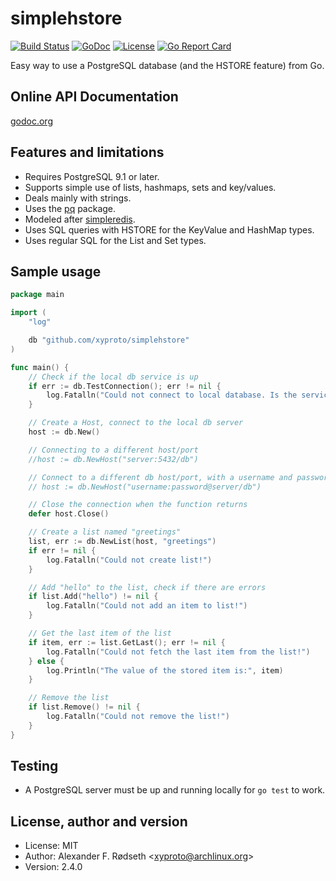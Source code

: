 simplehstore
===========

[![Build Status](https://travis-ci.com/xyproto/simplehstore.svg?branch=master)](https://travis-ci.com/xyproto/simplehstore)
[![GoDoc](https://godoc.org/github.com/xyproto/simplehstore?status.svg)](http://godoc.org/github.com/xyproto/simplehstore)
[![License](http://img.shields.io/badge/license-MIT-red.svg?style=flat)](https://raw.githubusercontent.com/xyproto/simplehstore/master/LICENSE)
[![Go Report Card](https://goreportcard.com/badge/github.com/xyproto/simplehstore)](https://goreportcard.com/report/github.com/xyproto/simplehstore)


Easy way to use a PostgreSQL database (and the HSTORE feature) from Go.


Online API Documentation
------------------------

[godoc.org](http://godoc.org/github.com/xyproto/simplehstore)


Features and limitations
------------------------

* Requires PostgreSQL 9.1 or later.
* Supports simple use of lists, hashmaps, sets and key/values.
* Deals mainly with strings.
* Uses the [pq](https://github.com/lib/pq) package.
* Modeled after [simpleredis](https://github.com/xyproto/simpleredis).
* Uses SQL queries with HSTORE for the KeyValue and HashMap types.
* Uses regular SQL for the List and Set types.

Sample usage
------------

~~~go
package main

import (
	"log"

	db "github.com/xyproto/simplehstore"
)

func main() {
	// Check if the local db service is up
	if err := db.TestConnection(); err != nil {
		log.Fatalln("Could not connect to local database. Is the service up and running?")
	}

	// Create a Host, connect to the local db server
	host := db.New()

	// Connecting to a different host/port
	//host := db.NewHost("server:5432/db")

	// Connect to a different db host/port, with a username and password
	// host := db.NewHost("username:password@server/db")

	// Close the connection when the function returns
	defer host.Close()

	// Create a list named "greetings"
	list, err := db.NewList(host, "greetings")
	if err != nil {
		log.Fatalln("Could not create list!")
	}

	// Add "hello" to the list, check if there are errors
	if list.Add("hello") != nil {
		log.Fatalln("Could not add an item to list!")
	}

	// Get the last item of the list
	if item, err := list.GetLast(); err != nil {
		log.Fatalln("Could not fetch the last item from the list!")
	} else {
		log.Println("The value of the stored item is:", item)
	}

	// Remove the list
	if list.Remove() != nil {
		log.Fatalln("Could not remove the list!")
	}
}
~~~

Testing
-------

* A PostgreSQL server must be up and running locally for `go test` to work.


License, author and version
---------------------------

* License: MIT
* Author: Alexander F. Rødseth &lt;xyproto@archlinux.org&gt;
* Version: 2.4.0
